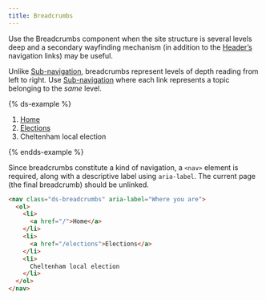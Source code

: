 ```yaml
---
title: Breadcrumbs
---
```


Use the Breadcrumbs component when the site structure is several levels deep and a secondary wayfinding mechanism (in addition to the [Header’s]({{site.basedir}}/components/header) navigation links) may be useful.

Unlike [Sub-navigation]({{site.basedir}}/components/subnavigation), breadcrumbs represent levels of depth reading from left to right. Use [Sub-navigation]({{site.basedir}}/components/subnavigation) where each link represents a topic belonging to the _same_ level.

{% ds-example %}
  <nav class="ds-breadcrumbs" aria-label="Where you are">
    <ol>
      <li>
        <a href="/">Home</a>
      </li>
      <li>
        <a href="https://whocanivotefor.co.uk/elections/">Elections</a>
      </li>
      <li>
        Cheltenham local election
      </li>
    </ol>
  </nav>
{% endds-example %}

Since breadcrumbs constitute a kind of navigation, a `<nav>` element is required, along with a descriptive label using `aria-label`. The current page (the final breadcrumb) should be unlinked.

```html
<nav class="ds-breadcrumbs" aria-label="Where you are">
  <ol>
    <li>
      <a href="/">Home</a>
    </li>
    <li>
      <a href="/elections">Elections</a>
    </li>
    <li>
      Cheltenham local election
    </li>
  </ol>
</nav>
```
